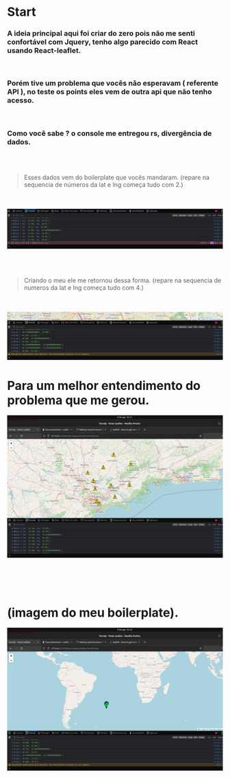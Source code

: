 # Start

### A ideia principal aqui foi criar do zero pois não me senti confortável com Jquery, tenho algo parecido com React usando React-leaflet.

<br/>

### Porém tive um problema que vocês não esperavam ( referente API ), no teste os points eles vem de outra api que não tenho acesso.

<br>

### Como você sabe ? o console me entregou rs, divergência de dados.

<br/> <br/>

> Esses dados vem do boilerplate que vocês mandaram. (repare na sequencia de números da lat e lng começa tudo com 2.)
<br/>
<br/>
<img src="./img/testeOficial.png">

<br/> <br/>

> Criando o meu ele me retornou dessa forma. (repare na sequencia de numeros da lat e lng começa tudo com 4.)
<br/>
<br/>
<img src="./img/meuTeste2.png">

<br/>

# Para um melhor entendimento do problema que me gerou.

<img src="./img/testeOficial2.png">

<br/>
<br/>
<br/>
<br/>
<br/>

# (imagem do meu boilerplate).

<img src="./img/meuTeste.png">